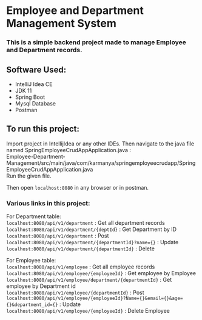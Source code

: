 # Employee and Department Management System

 ### This is a simple backend project made to manage Employee and Department records.

## Software Used:

- IntelliJ Idea CE
- JDK 11
- Spring Boot
- Mysql Database
- Postman



## To run this project:
Import project in IntellijIdea or any other IDEs. Then navigate to the java file named SpringEmployeeCrudAppApplication.java : <br >
Employee-Department-Management/src/main/java/com/karmanya/springemployeecrudapp/SpringEmployeeCrudAppApplication.java <br >
Run the given file.

Then open ```localhost:8080``` in any browser or in postman.

### Various links in this project:

For Department table: <br >
```localhost:8080/api/v1/department```  : Get all department records <br >
```localhost:8080/api/v1/department/{deptId}```  : Get Department by ID <br >
```localhost:8080/api/v1/department```  : Post <br >
```localhost:8080/api/v1/department/{departmentId}?name={}``` : Update <br >
```localhost:8080/api/v1/department/{departmentId}``` : Delete <br >

For Employee table: <br >
```localhost:8080/api/v1/employee``` : Get all employee records <br >
```localhost:8080/api/v1/employee/{employeeId}``` : Get employee by Employee <br >
```localhost:8080/api/v1/employee/department/{departmentId}``` : Get employee by Department id <br >
```localhost:8080/api/v1/employee/{departmentId}``` : Post  <br >
```localhost:8080/api/v1/employee/{employeeId}?Name={}&email={}&age={}&department_id={}``` : Update <br >
```localhost:8080/api/v1/employee/{employeeId}``` : Delete Employee <br >
